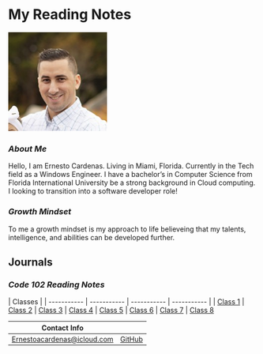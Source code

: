# **My Reading Notes**

![Me](profile_picture.jpg)

### *About Me*
Hello, I am Ernesto Cardenas. Living in Miami, Florida. Currently in the Tech field as a Windows Engineer. I have a bachelor’s in Computer Science from Florida International University be a strong background in Cloud computing. I looking to transition into a software developer role!

### *Growth Mindset*
To me a growth mindset is my approach to life believeing that my talents, intelligence, and abilities can be developed further. 


## **Journals**

### *Code 102 Reading Notes*

| Classes |
| ----------- | ----------- |  ----------- |  ----------- |
| [Class 1](Code102-notes/class1.md) | [Class 2](Code102-notes/class2.md) | [Class 3](Code102-notes/class3.md) | [Class 4](Code102-notes/class4.md) 
| [Class 5](Code102-notes/class5.md) | [Class 6](Code102-notes/class6.md) |	[Class 7](Code102-notes/class7.md) | [Class 8](Code102-notes/class8.md) 


|Contact Info|  |
--- | --- |
|Ernestoacardenas@icloud.com| [GitHub](https://github.com/ernestocardenas)|
